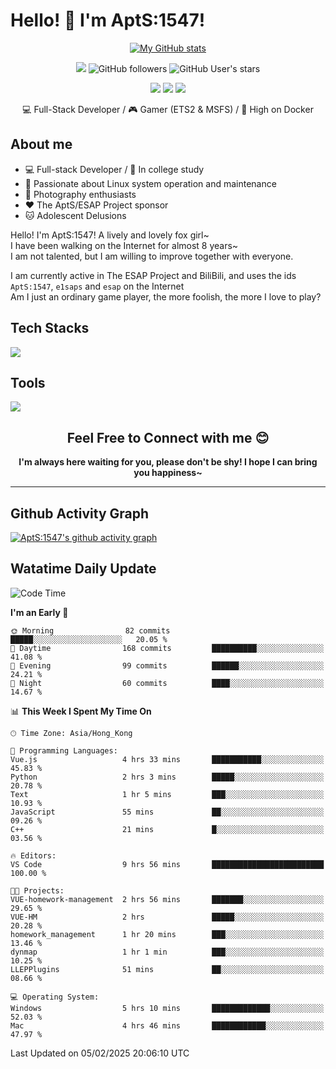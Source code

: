 # Hello! 👋 I'm AptS:1547! 

<div align="center">

 [![My GitHub stats](https://github-readme-stats.vercel.app/api?username=AptS-1547&show_icons=true&theme=transparent)](https://github.com/AptS-1547)

 ![](https://komarev.com/ghpvc/?username=AptS-1547&color=blue&style=flat-square)
 ![GitHub followers](https://img.shields.io/github/followers/AptS-1547?style=flat-square)
 ![GitHub User's stars](https://img.shields.io/github/stars/AptS-1547?style=flat-square)
 
 [![](https://img.shields.io/badge/website-4493f8?style=for-the-badge&logo=About.me&logoColor=white)](https://esaps.net/)
 [![](https://img.shields.io/badge/RSS-4493f8?style=for-the-badge&logo=rss&logoColor=white)](https://esaps.net/feed/)
 [![](https://img.shields.io/badge/Email-4493f8?style=for-the-badge&logo=gmail&logoColor=white)](mailto:apts-1547@esaps.net)

 💻 Full-Stack Developer / 🎮 Gamer (ETS2 & MSFS) / 🐋 High on Docker

</div>

## About me

- 💻 Full-stack Developer / 🏫 In college study
- 📶 Passionate about Linux system operation and maintenance
- 📸 Photography enthusiasts
- ❤ The AptS/ESAP Project sponsor
- 🐱 Adolescent Delusions

Hello! I'm AptS:1547! A lively and lovely fox girl~  
I have been walking on the Internet for almost 8 years~  
I am not talented, but I am willing to improve together with everyone.  

I am currently active in The ESAP Project and BiliBili, and uses the ids `AptS:1547`, `e1saps` and `esap` on the Internet  
Am I just an ordinary game player, the more foolish, the more I love to play?  

## Tech Stacks
<a href="https://skillicons.dev">
  <img src="https://skillicons.dev/icons?i=py,arduino,php,html,css,javascript,typescript,bash,java,kotlin,vue,go,nodejs,cpp,rust,tailwind" />
</a>
   
## Tools

<a href="https://skillicons.dev">
  <img src="https://skillicons.dev/icons?i=ae,pr,ps,au,blender,visualstudio,vscode,androidstudio,idea,anaconda,gradle,maven,npm,vite,yarn,cloudflare,docker,git,github,githubactions,jenkins,nginx,workers,wordpress,sentry,grafana,prometheus,postgres,mysql,mongodb,redis" />
</a>

## <div align="center"> Feel Free to Connect with me 😊 </div>

**<div align="center">I'm always here waiting for you, please don't be shy! I hope I can bring you happiness~</div>**

----------------------

## Github Activity Graph

[![AptS:1547's github activity graph](https://github-readme-activity-graph.vercel.app/graph?username=AptS-1547&theme=react-dark)](https://github.com/AptS-1547)

## Watatime Daily Update

<!--START_SECTION:waka-->
![Code Time](http://img.shields.io/badge/Code%20Time-208%20hrs%2034%20mins-blue)

**I'm an Early 🐤** 

```text
🌞 Morning                82 commits          █████░░░░░░░░░░░░░░░░░░░░   20.05 % 
🌆 Daytime                168 commits         ██████████░░░░░░░░░░░░░░░   41.08 % 
🌃 Evening                99 commits          ██████░░░░░░░░░░░░░░░░░░░   24.21 % 
🌙 Night                  60 commits          ████░░░░░░░░░░░░░░░░░░░░░   14.67 % 
```


📊 **This Week I Spent My Time On** 

```text
🕑︎ Time Zone: Asia/Hong_Kong

💬 Programming Languages: 
Vue.js                   4 hrs 33 mins       ███████████░░░░░░░░░░░░░░   45.83 % 
Python                   2 hrs 3 mins        █████░░░░░░░░░░░░░░░░░░░░   20.78 % 
Text                     1 hr 5 mins         ███░░░░░░░░░░░░░░░░░░░░░░   10.93 % 
JavaScript               55 mins             ██░░░░░░░░░░░░░░░░░░░░░░░   09.26 % 
C++                      21 mins             █░░░░░░░░░░░░░░░░░░░░░░░░   03.56 % 

🔥 Editors: 
VS Code                  9 hrs 56 mins       █████████████████████████   100.00 % 

🐱‍💻 Projects: 
VUE-homework-management  2 hrs 56 mins       ███████░░░░░░░░░░░░░░░░░░   29.65 % 
VUE-HM                   2 hrs               █████░░░░░░░░░░░░░░░░░░░░   20.28 % 
homework_management      1 hr 20 mins        ███░░░░░░░░░░░░░░░░░░░░░░   13.46 % 
dynmap                   1 hr 1 min          ███░░░░░░░░░░░░░░░░░░░░░░   10.25 % 
LLEPPlugins              51 mins             ██░░░░░░░░░░░░░░░░░░░░░░░   08.66 % 

💻 Operating System: 
Windows                  5 hrs 10 mins       █████████████░░░░░░░░░░░░   52.03 % 
Mac                      4 hrs 46 mins       ████████████░░░░░░░░░░░░░   47.97 % 
```


 Last Updated on 05/02/2025 20:06:10 UTC
<!--END_SECTION:waka-->
